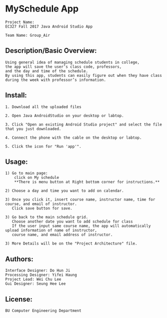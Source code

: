 # MySchedule App
	Project Name:
	EC327 Fall 2017 Java Android Studio App
	
	Team Name: Group_Air


## Description/Basic Overview:

	Using general idea of managing schedule students in college, 
  	the app will save the user’s class code, professors, 
	and the day and time of the schedule.
	By using this app, students can easily figure out when they have class during the week with professor’s information.



## Install:
	
	1. Download all the uploaded files 
		
	2. Open Java AndroidStudio on your desktop or labtop.
	
	3. Click "Open an existing Android Studio project" and select the file that you just downloaded.
	
	4. Connect the phone with the cable on the desktop or labtop.
	
	5. Click the icon for "Run 'app'".




## Usage:
	
	1) Go to main page:
		click on My schedule
		**There is menu button at Right bottom corner for instructions.** 
		
	2) Choose a day and time you want to add on calendar.
	
	3) Once you click it, insert course name, instructor name, time for course, and email of instructor.
	   Click save button for save.
	
	3) Go back to the main schedule grid.
	   Choose another date you want to add schedule for class
	   If the user input same course name, the app will automatically upload information of name of instructor, 
  	   course name, and email address of instructor. 
	
	3) More Details will be on the "Project Architecture" file.
	

## Authors:
	
	Interface Designer: Do Hun Ji
 	Processing Designer: Yifei Haung
	Project Lead: Wei Chu Lee
	Gui Designer: Seung Hee Lee
                
                
## License: 
   	BU Computer Engineering Department
	
